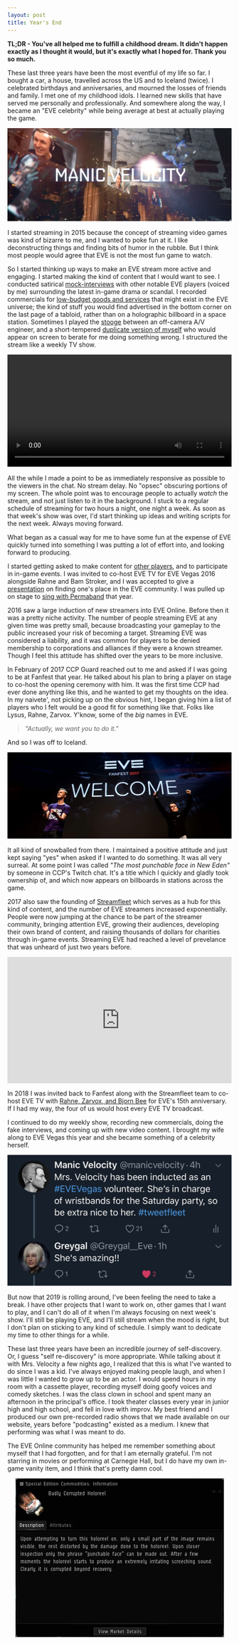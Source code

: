 ```yaml
---
layout: post
title: Year's End
---
```

**TL;DR - You've all helped me to fulfill a childhood dream. It didn't happen exactly as I thought it would, but it's exactly what I hoped for. Thank you so much.**

These last three years have been the most eventful of my life so far. I bought a car, a house, travelled across the US and to Iceland (twice). I celebrated birthdays and anniversaries, and mourned the losses of friends and family. I met one of my childhood idols. I learned new skills that have served me personally and professionally. And somewhere along the way, I became an "EVE celebrity" while being average at best at actually playing the game.

<img src="../images/2018/12/MV15YearsTrailer.jpg">

I started streaming in 2015 because the concept of streaming video games was kind of bizarre to me, and I wanted to poke fun at it. I like deconstructing things and finding bits of humor in the rubble. But I think most people would agree that EVE is not the most fun game to watch.

So I started thinking up ways to make an EVE stream more active and engaging. I started making the kind of content that I would want to see. I conducted satirical [mock-interviews](https://www.youtube.com/watch?v=Xx7ixuHP7JA) with other notable EVE players (voiced by me) surrounding the latest in-game drama or scandal. I recorded commercials for [low-budget goods and services](https://www.youtube.com/watch?v=iOG6jnG7UiY) that might exist in the EVE universe; the kind of stuff you would find advertised in the bottom corner on the last page of a tabloid, rather than on a holographic billboard in a space station. Sometimes I played the [stooge](https://en.wikipedia.org/wiki/Farce) between an off-camera A/V engineer, and a short-tempered [duplicate version of myself](https://www.youtube.com/watch?v=98DP9UAgexw) who would appear on screen to berate for me doing something wrong. I structured the stream like a weekly TV show.

<video width="100%" height="auto" autoplay controls loop>
    <source src="https://i.imgur.com/aoPanYJ.mp4" type="video/mp4">
</video>

All the while I made a point to be as immediately responsive as possible to the viewers in the chat. No stream delay. No "opsec" obscuring portions of my screen. The whole point was to encourage people to actually *watch* the stream, and not just listen to it in the background. I stuck to a regular schedule of streaming for two hours a night, one night a week. As soon as that week's show was over, I'd start thinking up ideas and writing scripts for the next week. Always moving forward.

What began as a casual way for me to have some fun at the expense of EVE quickly turned into something I was putting a lot of effort into, and looking forward to producing.

I started getting asked to make content for [other players](https://www.youtube.com/watch?v=A1TvGbAJQfs), and to participate in in-game events. I was invited to co-host EVE TV for EVE Vegas 2016 alongside Rahne and Bam Stroker, and I was accepted to give a [presentation](https://www.youtube.com/watch?v=6X_LNrQqCOk) on finding one's place in the EVE community. I was pulled up on stage to [sing with Permaband](https://www.youtube.com/watch?v=fJ1P3NJCgAM) that year.

2016 saw a large induction of new streamers into EVE Online. Before then it was a pretty niche activity. The number of people streaming EVE at any given time was pretty small, because broadcasting your gameplay to the public increased your risk of becoming a target. Streaming EVE was considered a liability, and it was common for players to be denied membership to corporations and alliances if they were a known streamer. Though I feel this attitude has shifted over the years to be more inclusive.

In February of 2017 CCP Guard reached out to me and asked if I was going to be at Fanfest that year. He talked about his plan to bring a player on stage to co-host the opening ceremony with him. It was the first time CCP had ever done anything like this, and he wanted to get my thoughts on the idea. In my naivete', not picking up on the obvious hint, I began giving him a list of players who I felt would be a good fit for something like that. Folks like Lysus, Rahne, Zarvox. Y'know, some of the *big* names in EVE.

> *"Actually, we want you to do it."*

And so I was off to Iceland.

<img src="../images/2018/12/Fanfest2017OpeningCeremony.jpg">

It all kind of snowballed from there. I maintained a positive attitude and just kept saying "yes" when asked if I wanted to do something. It was all very surreal. At some point I was called *"The most punchable face in New Eden"* by someone in CCP's Twitch chat. It's a title which I quickly and gladly took ownership of, and which now appears on billboards in stations across the game.

2017 also saw the founding of [Streamfleet](http://streamfleet.org) which serves as a hub for this kind of content, and the number of EVE streamers increased exponentially. People were now jumping at the chance to be part of the streamer community, bringing attention EVE, growing their audiences, developing their own brand of content, and raising thousands of dollars for charities through in-game events. Streaming EVE had reached a level of prevelance that was unheard of just two years before. 

<style>.embed-container { position: relative; padding-bottom: 56.25%; height: 0; overflow: hidden; max-width: 100%; } .embed-container iframe, .embed-container object, .embed-container embed { position: absolute; top: 0; left: 0; width: 100%; height: 100%; }</style><div class='embed-container'><iframe src='https://www.youtube.com/embed/yohNmGJ_vJE' frameborder='0' allowfullscreen></iframe></div>

In 2018 I was invited back to Fanfest along with the Streamfleet team to co-host EVE TV with [Rahne, Zarvox, and Bjorn Bee](https://www.youtube.com/watch?v=_fPOVoyknUc) for EVE's 15th anniversary. If I had my way, the four of us would host every EVE TV broadcast.

I continued to do my weekly show, recording new commercials, doing the fake interviews, and coming up with new video content. I brought my wife along to EVE Vegas this year and she became something of a celebrity herself. 

<img src="../images/2018/12/MrsVelocity.jpg">

But now that 2019 is rolling around, I've been feeling the need to take a break. I have other projects that I want to work on, other games that I want to play, and I can't do all of it when I'm always focusing on next week's show. I'll still be playing EVE, and I'll still stream when the mood is right, but I don't plan on sticking to any kind of schedule. I simply want to dedicate my time to other things for a while.

These last three years have been an incredible journey of self-discovery. Or, I guess "self re-discovery" is more appropriate. While talking about it with Mrs. Velocity a few nights ago, I realized that this is what I've wanted to do since I was a kid. I've always enjoyed making people laugh, and when I was little I wanted to grow up to be an actor. I would spend hours in my room with a cassette player, recording myself doing goofy voices and comedy sketches. I was the class clown in school and spent many an afternoon in the principal's office. I took theater classes every year in junior high and high school, and fell in love with improv. My best friend and I produced our own pre-recorded radio shows that we made available on our website, years before "podcasting" existed as a medium. I knew that performing was what I was meant to do.

The EVE Online community has helped me remember something about myself that I had forgotten, and for that I am eternally grateful. I'm not starring in movies or performing at Carnegie Hall, but I do have my own in-game vanity item, and I think that's pretty damn cool.

<center>
<img src="../images/2018/12/BadlyCorruptedHoloreel.jpg">
</center>
